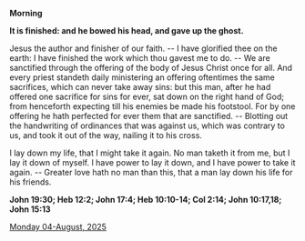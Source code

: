 **Morning**

**It is finished: and he bowed his head, and gave up the ghost.**
 
Jesus the author and finisher of our faith. -- I have glorified thee on the earth: I have finished the work which thou gavest me to do. -- We are sanctified through the offering of the body of Jesus Christ once for all. And every priest standeth daily ministering an offering oftentimes the same sacrifices, which can never take away sins: but this man, after he had offered one sacrifice for sins for ever, sat down on the right hand of God; from henceforth expecting till his enemies be made his footstool. For by one offering he hath perfected for ever them that are sanctified. -- Blotting out the handwriting of ordinances that was against us, which was contrary to us, and took it out of the way, nailing it to his cross.
 
I lay down my life, that I might take it again. No man taketh it from me, but I lay it down of myself. I have power to lay it down, and I have power to take it again. -- Greater love hath no man than this, that a man lay down his life for his friends.  

**John 19:30; Heb 12:2; John 17:4; Heb 10:10-14; Col 2:14; John 10:17,18; John 15:13**

[Monday 04-August, 2025](https://t.me/daily_light)
